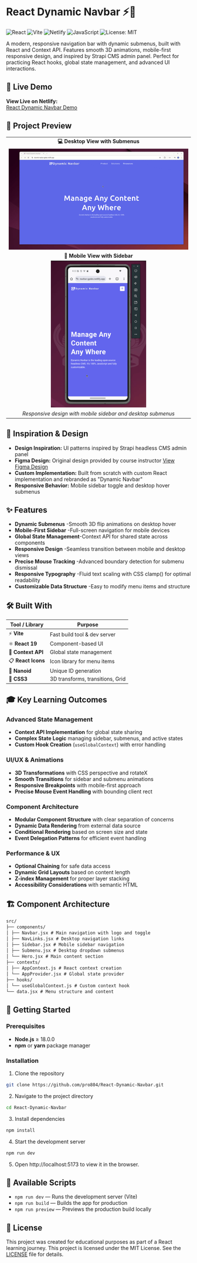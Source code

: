# React Dynamic Navbar ⚡🧭

![React](https://img.shields.io/badge/React-19-blue?logo=react)
![Vite](https://img.shields.io/badge/Vite-Bundler-purple?logo=vite)
![Netlify](https://img.shields.io/badge/Deployed%20on-Netlify-green?logo=netlify)
![JavaScript](https://img.shields.io/badge/JavaScript-ES6+-yellow?logo=javascript)
![License: MIT](https://img.shields.io/badge/License-MIT-blue.svg)

A modern, responsive navigation bar with dynamic submenus, built with React and Context API. Features smooth 3D animations, mobile-first responsive design, and inspired by Strapi CMS admin panel. Perfect for practicing React hooks, global state management, and advanced UI interactions.

## 🚀 Live Demo

**View Live on Netlify:**  
[React Dynamic Navbar Demo](https://dynamic-navbar-gpdev.netlify.app/)

## 📸 Project Preview

<table align="center">
  <tr>
    <td align="center"><strong>💻 Desktop View with Submenus</strong></td>
  </tr>
  <tr>
    <td align="center"><img src="./src/assets/demo/Web.gif" width="100%" alt="Desktop View showing dynamic submenus"/></td>
  </tr>
  
  <tr>
    <td align="center"><strong>📱 Mobile View with Sidebar</strong></td>
  </tr>
  <tr>
    <td align="center"><img src="./src/assets/demo/Mobile.gif" height="400" alt="Mobile View showing sidebar navigation"/></td>
  </tr>
  <tr>
    <td align="center"><em>Responsive design with mobile sidebar and desktop submenus</em></td>
  </tr>
</table>

## 🎨 Inspiration & Design

- **Design Inspiration:** UI patterns inspired by Strapi headless CMS admin panel
- **Figma Design:** Original design provided by course instructor [View Figma Design](https://www.figma.com/file/rXeU2gYTyKL2FrYmUNgv4r/Strapi-Submenus?node-id=0%3A1&t=Nx5H36ryj9ArZCI6-1)
- **Custom Implementation:** Built from scratch with custom React implementation and rebranded as "Dynamic Navbar"
- **Responsive Behavior:** Mobile sidebar toggle and desktop hover submenus

## ✨ Features

- **Dynamic Submenus** -Smooth 3D flip animations on desktop hover
- **Mobile-First Sidebar** -Full-screen navigation for mobile devices
- **Global State Management**-Context API for shared state across components
- **Responsive Design** -Seamless transition between mobile and desktop views
- **Precise Mouse Tracking** -Advanced boundary detection for submenu dismissal
- **Responsive Typography** -Fluid text scaling with CSS clamp() for optimal readability
- **Customizable Data Structure** -Easy to modify menu items and structure

## 🛠️ Built With

| Tool / Library     | Purpose                          |
| ------------------ | -------------------------------- |
| ⚡ **Vite**        | Fast build tool & dev server     |
| ⚛️ **React 19**    | Component-based UI               |
| 🎯 **Context API** | Global state management          |
| 📋 **React Icons** | Icon library for menu items      |
| 🔑 **Nanoid**      | Unique ID generation             |
| 🎨 **CSS3**        | 3D transforms, transitions, Grid |

## 🎓 Key Learning Outcomes

### Advanced State Management

- **Context API Implementation** for global state sharing
- **Complex State Logic** managing sidebar, submenus, and active states
- **Custom Hook Creation** (`useGlobalContext`) with error handling

### UI/UX & Animations

- **3D Transformations** with CSS perspective and rotateX
- **Smooth Transitions** for sidebar and submenu animations
- **Responsive Breakpoints** with mobile-first approach
- **Precise Mouse Event Handling** with bounding client rect

### Component Architecture

- **Modular Component Structure** with clear separation of concerns
- **Dynamic Data Rendering** from external data source
- **Conditional Rendering** based on screen size and state
- **Event Delegation Patterns** for efficient event handling

### Performance & UX

- **Optional Chaining** for safe data access
- **Dynamic Grid Layouts** based on content length
- **Z-index Management** for proper layer stacking
- **Accessibility Considerations** with semantic HTML

## 🏗️ Component Architecture

```text
src/
├── components/
│ ├── Navbar.jsx # Main navigation with logo and toggle
│ ├── NavLinks.jsx # Desktop navigation links
│ ├── Sidebar.jsx # Mobile sidebar navigation
│ ├── Submenu.jsx # Desktop dropdown submenus
│ └── Hero.jsx # Main content section
├── contexts/
│ ├── AppContext.js # React context creation
│ └── AppProvider.jsx # Global state provider
├── hooks/
│ └── useGlobalContext.js # Custom context hook
└── data.jsx # Menu structure and content
```

## 🚀 Getting Started

### Prerequisites

- **Node.js** ≥ 18.0.0
- **npm** or **yarn** package manager

### Installation

1. Clone the repository

```bash
git clone https://github.com/pro804/React-Dynamic-Navbar.git
```

2. Navigate to the project directory

```bash
cd React-Dynamic-Navbar
```

3. Install dependencies

```bash
npm install
```

4. Start the development server

```bash
npm run dev
```

5. Open http://localhost:5173 to view it in the browser.

## 🔧 Available Scripts

- `npm run dev` — Runs the development server (Vite)
- `npm run build` — Builds the app for production
- `npm run preview` — Previews the production build locally

## 📄 License

This project was created for educational purposes as part of a React learning journey.
This project is licensed under the MIT License.
See the [LICENSE](LICENSE) file for details.
